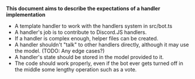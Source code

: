 **This document aims to describe the expectations of a handler implementation**

- A template handler to work with the handlers system in src/bot.ts
- A handler's job is to contribute to Discord.JS handlers.
- If a handler is complex enough, helper files can be created.
- A handler shouldn't "talk" to other handlers directly, although it may use the model. (TODO: Any edge cases?)
- A handler's state should be stored in the model provided to it.
- The code should work properly, even if the bot ever gets turned off in the middle some lengthy operation such as a vote.
